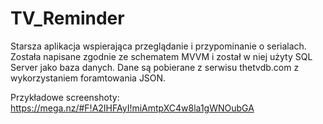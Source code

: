 # TV_Reminder

Starsza aplikacja wspierająca przeglądanie i przypominanie o serialach.
Została napisane zgodnie ze schematem MVVM i został w niej użyty SQL Server jako baza danych.
Dane są pobierane z serwisu thetvdb.com z wykorzystaniem foramtowania JSON.

Przykładowe screenshoty:
https://mega.nz/#F!A2IHFAyI!miAmtpXC4w8la1gWNOubGA
